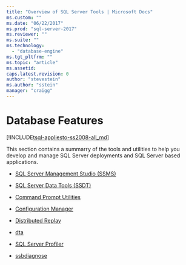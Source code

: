 ```yaml
---
title: "Overview of SQL Server Tools | Microsoft Docs"
ms.custom: ""
ms.date: "06/22/2017"
ms.prod: "sql-server-2017"
ms.reviewer: ""
ms.suite: ""
ms.technology: 
  - "database-engine"
ms.tgt_pltfrm: ""
ms.topic: "article"
ms.assetid: 
caps.latest.revision: 0
author: "stevestein"
ms.author: "sstein"
manager: "craigg"
---
```

# Database Features  
[!INCLUDE[tsql-appliesto-ss2008-all_md](../includes/tsql-appliesto-ss2008-all-md.md)]  

  This section contains a summarry of the tools and utilities to help you develop and manage SQL Server deployments and SQL Server based applications. 

- [SQL Server Management Studio (SSMS)](../ssms/download-sql-server-management-studio-ssms.md)

- [SQL Server Data Tools (SSDT)](../ssdt/download-sql-server-data-tools-ssdt.md)
- [Command Prompt Utilities](command-prompt-utility-reference-database-engine.md)  

- [Configuration Manager](../tools/configuration-manager/sql-server-configuration-manager-help.md)
- [Distributed Replay](../tools/distributed-replay/install-distributed-replay-overview.md)
- [dta](../tools/dta/dta-utility.md)
- [SQL Server Profiler](../tools/sql-server-profiler/sql-server-profiler.md)
- [ssbdiagnose](../tools/ssbdiagnose/ssbdiagnose-utility-service-broker.md)